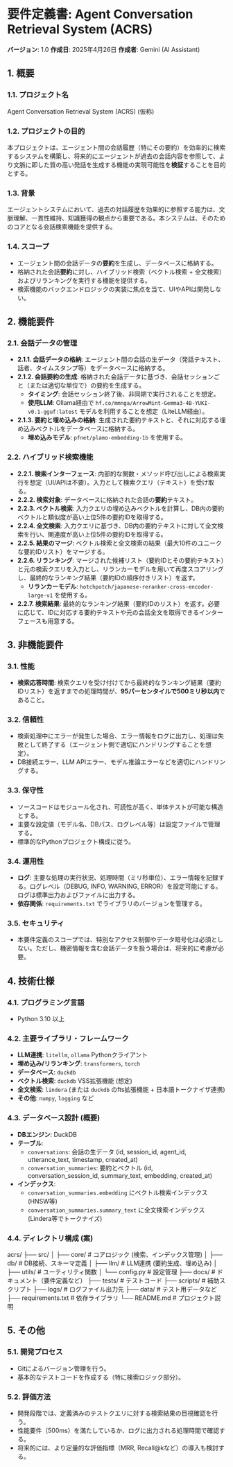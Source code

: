 # 要件定義書: Agent Conversation Retrieval System (ACRS)

**バージョン**: 1.0
**作成日**: 2025年4月26日
**作成者**: Gemini (AI Assistant)

## 1. 概要

### 1.1. プロジェクト名
Agent Conversation Retrieval System (ACRS) (仮称)

### 1.2. プロジェクトの目的
本プロジェクトは、エージェント間の会話履歴（特にその要約）を効率的に検索するシステムを構築し、将来的にエージェントが過去の会話内容を参照して、より文脈に即した質の高い発話を生成する機能の実現可能性を**検証**することを目的とする。

### 1.3. 背景
エージェントシステムにおいて、過去の対話履歴を効果的に参照する能力は、文脈理解、一貫性維持、知識獲得の観点から重要である。本システムは、そのためのコアとなる会話検索機能を提供する。

### 1.4. スコープ
* エージェント間の会話データの**要約**を生成し、データベースに格納する。
* 格納された会話**要約**に対し、ハイブリッド検索（ベクトル検索 + 全文検索）およびリランキングを実行する機能を提供する。
* 検索機能のバックエンドロジックの実装に焦点を当て、UIやAPIは開発しない。

## 2. 機能要件

### 2.1. 会話データの管理
* **2.1.1. 会話データの格納**: エージェント間の会話の生データ（発話テキスト、話者、タイムスタンプ等）をデータベースに格納する。
* **2.1.2. 会話要約の生成**: 格納された会話データに基づき、会話セッションごと（または適切な単位で）の要約を生成する。
    * **タイミング**: 会話セッション終了後、非同期で実行されることを想定。
    * **使用LLM**: Ollama経由で `hf.co/mmnga/ArrowMint-Gemma3-4B-YUKI-v0.1-gguf:latest` モデルを利用することを想定（LiteLLM経由）。
* **2.1.3. 要約と埋め込みの格納**: 生成された要約テキストと、それに対応する埋め込みベクトルをデータベースに格納する。
    * **埋め込みモデル**: `pfnet/plamo-embedding-1b` を使用する。

### 2.2. ハイブリッド検索機能
* **2.2.1. 検索インターフェース**: 内部的な関数・メソッド呼び出しによる検索実行を想定（UI/APIは不要）。入力として検索クエリ（テキスト）を受け取る。
* **2.2.2. 検索対象**: データベースに格納された会話の**要約**テキスト。
* **2.2.3. ベクトル検索**: 入力クエリの埋め込みベクトルを計算し、DB内の要約ベクトルと類似度が高い上位5件の要約IDを取得する。
* **2.2.4. 全文検索**: 入力クエリに基づき、DB内の要約テキストに対して全文検索を行い、関連度が高い上位5件の要約IDを取得する。
* **2.2.5. 結果のマージ**: ベクトル検索と全文検索の結果（最大10件のユニークな要約IDリスト）をマージする。
* **2.2.6. リランキング**: マージされた候補リスト（要約IDとその要約テキスト）と元の検索クエリを入力とし、リランカーモデルを用いて再度スコアリングし、最終的なランキング結果（要約IDの順序付きリスト）を返す。
    * **リランカーモデル**: `hotchpotch/japanese-reranker-cross-encoder-large-v1` を使用する。
* **2.2.7. 検索結果**: 最終的なランキング結果（要約IDのリスト）を返す。必要に応じて、IDに対応する要約テキストや元の会話全文を取得できるインターフェースも用意する。

## 3. 非機能要件

### 3.1. 性能
* **検索応答時間**: 検索クエリを受け付けてから最終的なランキング結果（要約IDリスト）を返すまでの処理時間が、**95パーセンタイルで500ミリ秒以内**であること。

### 3.2. 信頼性
* 検索処理中にエラーが発生した場合、エラー情報をログに出力し、処理は失敗として終了する（エージェント側で適切にハンドリングすることを想定）。
* DB接続エラー、LLM APIエラー、モデル推論エラーなどを適切にハンドリングする。

### 3.3. 保守性
* ソースコードはモジュール化され、可読性が高く、単体テストが可能な構造とする。
* 主要な設定値（モデル名、DBパス、ログレベル等）は設定ファイルで管理する。
* 標準的なPythonプロジェクト構成に従う。

### 3.4. 運用性
* **ログ**: 主要な処理の実行状況、処理時間（ミリ秒単位）、エラー情報を記録する。ログレベル（DEBUG, INFO, WARNING, ERROR）を設定可能にする。ログは標準出力およびファイルに出力する。
* **依存関係**: `requirements.txt` でライブラリのバージョンを管理する。

### 3.5. セキュリティ
* 本要件定義のスコープでは、特別なアクセス制御やデータ暗号化は必須としない。ただし、機密情報を含む会話データを扱う場合は、将来的に考慮が必要。

## 4. 技術仕様

### 4.1. プログラミング言語
* Python 3.10 以上

### 4.2. 主要ライブラリ・フレームワーク
* **LLM連携**: `litellm`, `ollama` Pythonクライアント
* **埋め込み/リランキング**: `transformers`, `torch`
* **データベース**: `duckdb`
* **ベクトル検索**: `duckdb` VSS拡張機能 (想定)
* **全文検索**: `lindera` (または `duckdb` のfts拡張機能 + 日本語トークナイザ連携)
* **その他**: `numpy`, `logging` など

### 4.3. データベース設計 (概要)
* **DBエンジン**: DuckDB
* **テーブル**:
    * `conversations`: 会話の生データ (id, session_id, agent_id, utterance_text, timestamp, created_at)
    * `conversation_summaries`: 要約とベクトル (id, conversation_session_id, summary_text, embedding, created_at)
* **インデックス**:
    * `conversation_summaries.embedding` にベクトル検索インデックス (HNSW等)
    * `conversation_summaries.summary_text` に全文検索インデックス (Lindera等でトークナイズ)

### 4.4. ディレクトリ構成 (案)
acrs/
├── src/
│   ├── core/          # コアロジック (検索、インデックス管理)
│   ├── db/            # DB接続、スキーマ定義
│   ├── llm/           # LLM連携 (要約生成、埋め込み)
│   ├── utils/         # ユーティリティ関数
│   └── config.py      # 設定管理
├── docs/            # ドキュメント（要件定義など）
├── tests/           # テストコード
├── scripts/         # 補助スクリプト
├── logs/            # ログファイル出力先
├── data/            # テスト用データなど
├── requirements.txt # 依存ライブラリ
└── README.md        # プロジェクト説明

## 5. その他

### 5.1. 開発プロセス
* Gitによるバージョン管理を行う。
* 基本的なテストコードを作成する（特に検索ロジック部分）。

### 5.2. 評価方法
* 開発段階では、定義済みのテストクエリに対する検索結果の目視確認を行う。
* 性能要件（500ms）を満たしているか、ログに出力される処理時間で確認する。
* 将来的には、より定量的な評価指標（MRR, Recall@kなど）の導入も検討する。
